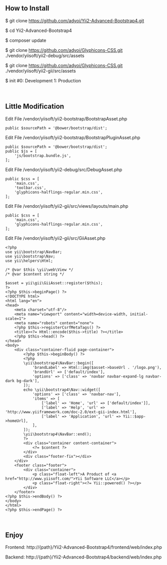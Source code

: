 ## How to Install

$ git clone https://github.com/adyoi/Yii2-Advanced-Bootstrap4.git

$ cd Yii2-Advanced-Bootstrap4

$ composer update

$ git clone https://github.com/adyoi/Glyphicons-CSS.git ./vendor/yiisoft/yii2-debug/src/assets

$ git clone https://github.com/adyoi/Glyphicons-CSS.git ./vendor/yiisoft/yii2-gii/src/assets

$ init #0: Development 1: Production

<br>

## Little Modification

Edit File /vendor/yiisoft/yii2-bootstrap/BootstrapAsset.php
```
public $sourcePath = '@bower/bootstrap/dist';
```

Edit File /vendor/yiisoft/yii2-bootstrap/BootstrapPluginAsset.php
```
public $sourcePath = '@bower/bootstrap/dist';
public $js = [
    'js/bootstrap.bundle.js',
];
```

Edit File /vendor/yiisoft/yii2-debug/src/DebugAsset.php
```
public $css = [
    'main.css',
    'toolbar.css',
    'glyphicons-halflings-regular.min.css',
];
```

Edit File /vendor/yiisoft/yii2-gii/src/views/layouts/main.php
```
public $css = [
    'main.css',
    'glyphicons-halflings-regular.min.css',
];
```

Edit File /vendor/yiisoft/yii2-gii/src/GiiAsset.php
```
<?php
use yii\bootstrap\NavBar;
use yii\bootstrap\Nav;
use yii\helpers\Html;

/* @var $this \yii\web\View */
/* @var $content string */

$asset = yii\gii\GiiAsset::register($this);
?>
<?php $this->beginPage() ?>
<!DOCTYPE html>
<html lang="en">
<head>
    <meta charset="utf-8"/>
    <meta name="viewport" content="width=device-width, initial-scale=1">
    <meta name="robots" content="none">
    <?php $this->registerCsrfMetaTags() ?>
    <title><?= Html::encode($this->title) ?></title>
    <?php $this->head() ?>
</head>
<body>
    <div class="container-fluid page-container">
        <?php $this->beginBody() ?>
        <?php
        \yii\bootstrap4\NavBar::begin([
            'brandLabel' => Html::img($asset->baseUrl . '/logo.png'),
            'brandUrl' => ['default/index'],
            'options' => ['class' => 'navbar navbar-expand-lg navbar-dark bg-dark'],
        ]);
        echo \yii\bootstrap4\Nav::widget([
            'options' => ['class' => 'navbar-nav'],
            'items' => [
                ['label' => 'Home', 'url' => ['default/index']],
                ['label' => 'Help', 'url' => 'http://www.yiiframework.com/doc-2.0/ext-gii-index.html'],
                ['label' => 'Application', 'url' => Yii::$app->homeUrl],
            ],
        ]);
        \yii\bootstrap4\NavBar::end();
        ?>
        <div class="container content-container">
            <?= $content ?>
        </div>
        <div class="footer-fix"></div>
    </div>
    <footer class="footer">
        <div class="container">
            <p class="float-left">A Product of <a href="http://www.yiisoft.com/">Yii Software LLC</a></p>
            <p class="float-right"><?= Yii::powered() ?></p>
        </div>
    </footer>
<?php $this->endBody() ?>
</body>
</html>
<?php $this->endPage() ?>
```

<br>

## Enjoy

Frontend:
http://{path}/Yii2-Advanced-Bootstrap4/frontend/web/index.php

Backend:
http://{path}/Yii2-Advanced-Bootstrap4/backend/web/index.php

